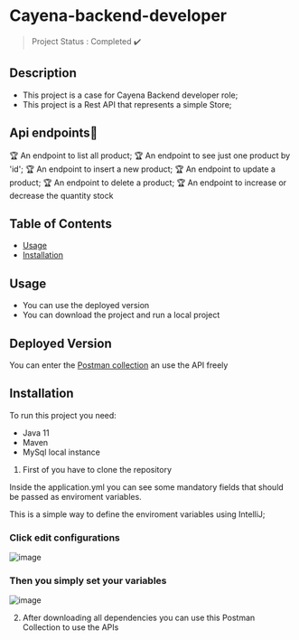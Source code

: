 # Cayena-backend-developer
> Project Status : Completed :heavy_check_mark:

## Description

- This project is a case for Cayena Backend developer role;
- This project is a Rest API that represents a simple Store;

## Api  endpoints🏁 
:trophy: An endpoint to list all product;
:trophy: An endpoint to see just one product by 'id';
:trophy: An endpoint to insert a new product;
:trophy: An endpoint to update a product;
:trophy: An endpoint to delete a product;
:trophy: An endpoint to increase or decrease the quantity stock

## Table of Contents
- [Usage](#usage)
- [Installation](#installation)

## Usage
- You can use the deployed version
- You can download the project and run a local project

## Deployed Version
You can enter the [Postman collection](https://www.postman.com/felipecorp/workspace/cayena-workspace/request/15800965-81b766e8-1710-4aa8-a0a5-a3c9c3da5084) an use the API freely



## Installation

To run this project you need:
- Java 11
- Maven
- MySql local instance

1. First of you have to clone the repository

Inside the application.yml you can see some mandatory fields that should be passed as enviroment variables.

This is a simple way to define the enviroment variables using IntelliJ;

### **Click edit configurations**

![image](https://github.com/Bruno-Falcao/cayena-backend-developer/assets/80421885/ab2a0129-08b3-4df8-9dbf-a5610142c525)

### **Then you simply set your variables**

![image](https://github.com/Bruno-Falcao/cayena-backend-developer/assets/80421885/263fdedf-a8bc-4b0e-b4bc-ef692b7cdfee)

2. After downloading all dependencies you can use this Postman Collection to use the APIs
